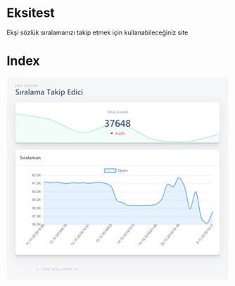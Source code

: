 # Eksitest
Ekşi sözlük sıralamanızı takip etmek için kullanabileceğiniz site

# Index
![index](https://raw.githubusercontent.com/Enfexia/Eksitest/gh-pages/images/index.png)
